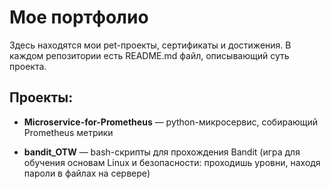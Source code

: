 # Мое портфолио 
 
Здесь находятся мои pet-проекты, сертификаты и достижения. В каждом репозитории есть README.md файл, описывающий суть проекта.
    
## Проекты: 
- **Microservice-for-Prometheus** — python-микросервис, собирающий Prometheus метрики
  
- **bandit_OTW** — bash-скрипты для прохождения Bandit (игра для обучения основам Linux и безопасности: проходишь уровни, находя пароли в файлах на сервере)
